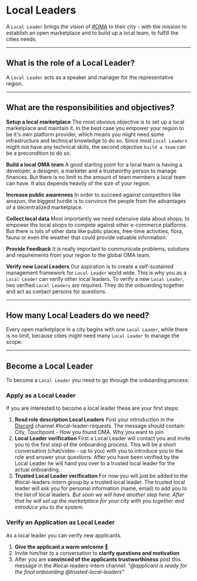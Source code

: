 # Local Leaders

A `Local Leader` brings the vision of [#OMA](https://openmarketplace.org) to their city - with the mission to establish an open marketplace and to build up a local team, to fulfill the cities needs.

---

## What is the role of a Local Leader?

A `Local Leader` acts as a speaker and manager for the representative region.

---

## What are the responsibilities and objectives?

**Setup a local marketplace**
The most obvious objective is to set up a local marketplace and maintain it. In the best case you empower your region to be it's own platform provider, which means you might need some infrastructure and technical knowledge to do so. Since most `Local Leaders` might not have any technical skills, the second objective `build a team` can be a precondition to do so.

**Build a local OMA team**
A good starting point for a local team is having a developer, a designer, a marketer and a trustworthy person to manage finances. But there is no limit to the amount of team members a local team can have. It also depends heavily of the size of your region.

**Increase public awareness**
In order to succeed against competitors like amazon, the biggest hurdle is to convince the people from the advantages of a decentralized marketplace.

**Collect local data**
Most importantly we need extensive data about shops, to empower the local shops to compete against other e-commerce platforms. But there is lots of other data like public places, free-time activities, flora, fauna or even the weather that could provide valuable information.

**Provide Feedback**
It is really important to communicate problems, solutions and requirements from your region to the global OMA team.

**Verify new Local Leaders**
Our aspiration is to create a self-sustained management framework for `Local Leader` world wide. This is why you as a `Local Leader` can verify other local leaders. To verify a new `Local Leader`, two verified `Local Leaders` are required. They do the onboarding together and act as contact persons for questions.

---

## How many Local Leaders do we need?

Every open marketplace in a city begins with one `Local Leader`, while there is no limit, because cities might need many `Local Leader` to manage the scope.

---

## Become a Local Leader

To become a `Local Leader` you need to go through the onboarding process:

<!-- If you want to become a `Local Leader` please introduce yourself in the `local-leader-request` channel in our [Discord](https://discord.gg/XDQQcJC). -->

### Apply as a Local Leader

If you are interested to become a local leader these are your first steps:

1. **Read role description Local Leaders**
   Post your introduction in the [Discord](https://discord.gg/XDQQcJC) channel #local-leader-requests. The message should contain: City, Touchpoint - How you found OMA, Why you want to join
   <br>
2. **Local Leader verification**
   First a Local Leader will contact you and invite you to the first step of the onboarding process. This will be a short conversation (chat/video - up to you) with you to introduce you to the role and answer your questions. After you have been verified by the Local Leader he will hand you over to a trusted local leader for the actual onboarding.
   <br>
3. **Trusted Local Leader verification**
   For now you will just be added to the #local-leaders-intern group by a trusted local leader. The trusted local leader will ask you for personal information (name, email) to add you to the list of local leaders.
   _But soon we will have another step here:
   After that he will set up the marketplace for your city with you together and introduce you to the system._

### Verify an Application as Local Leader

As a local leader you can verify new applicants.

1. **Give the applicant a warm welcome 👋**
2. Invite him/her to a conversation to **clarify questions and motivation**
3. After you are **convinced of the applicants trustworthiness** post this message in the #local-leaders-intern channel:
   _“@applicant is ready for the final onboarding @trusted-local-leaders”_
